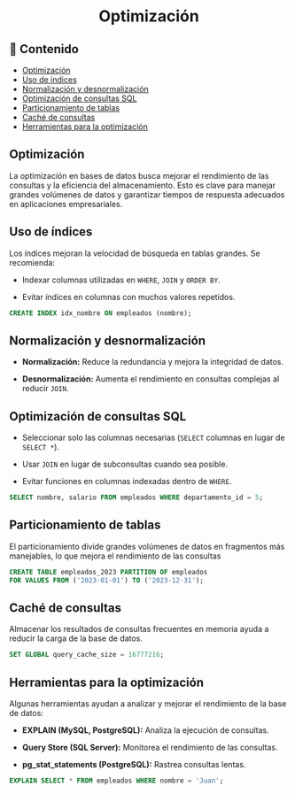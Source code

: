 <h1 align="center">Optimización</h1>

<h2>📑 Contenido</h2>

- [Optimización](#optimización)
- [Uso de índices](#uso-de-índices)
- [Normalización y desnormalización](#normalización-y-desnormalización)
- [Optimización de consultas SQL](#optimización-de-consultas-sql)
- [Particionamiento de tablas](#particionamiento-de-tablas)
- [Caché de consultas](#caché-de-consultas)
- [Herramientas para la optimización](#herramientas-para-la-optimización)

## Optimización

La optimización en bases de datos busca mejorar el rendimiento de las consultas y la eficiencia del almacenamiento. Esto es clave para manejar grandes volúmenes de datos y garantizar tiempos de respuesta adecuados en aplicaciones empresariales.

## Uso de índices

Los índices mejoran la velocidad de búsqueda en tablas grandes. Se recomienda:

- Indexar columnas utilizadas en `WHERE`, `JOIN` y `ORDER BY`.

- Evitar índices en columnas con muchos valores repetidos.

```sql
CREATE INDEX idx_nombre ON empleados (nombre);
```

## Normalización y desnormalización

- **Normalización:** Reduce la redundancia y mejora la integridad de datos.

- **Desnormalización:** Aumenta el rendimiento en consultas complejas al reducir `JOIN`.

## Optimización de consultas SQL

- Seleccionar solo las columnas necesarias (`SELECT` columnas en lugar de `SELECT *`).

- Usar `JOIN` en lugar de subconsultas cuando sea posible.

- Evitar funciones en columnas indexadas dentro de `WHERE`.

```sql
SELECT nombre, salario FROM empleados WHERE departamento_id = 5;
```

## Particionamiento de tablas

El particionamiento divide grandes volúmenes de datos en fragmentos más manejables, lo que mejora el rendimiento de las consultas

```sql
CREATE TABLE empleados_2023 PARTITION OF empleados
FOR VALUES FROM ('2023-01-01') TO ('2023-12-31');
```

## Caché de consultas

Almacenar los resultados de consultas frecuentes en memoria ayuda a reducir la carga de la base de datos.

```sql
SET GLOBAL query_cache_size = 16777216;
```

## Herramientas para la optimización

Algunas herramientas ayudan a analizar y mejorar el rendimiento de la base de datos:

- **EXPLAIN (MySQL, PostgreSQL):** Analiza la ejecución de consultas.

- **Query Store (SQL Server):** Monitorea el rendimiento de las consultas.

- **pg_stat_statements (PostgreSQL):** Rastrea consultas lentas.

```sql
EXPLAIN SELECT * FROM empleados WHERE nombre = 'Juan';
```
